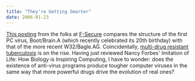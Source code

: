 ```yaml
---
title: "They're Getting Smarter"
date: 2006-01-23
---
```

<p><a href="http://www.f-secure.com/weblog/archives/archive-012006.html#00000784">This posting</a> from the folks at <a href="http://www.f-secure.com">F-Secure</a> compares the structure of the first PC virus, Boot/Brain.A (which recently celebrated its 20th birthday) with that of the more recent W32/Bagle.AG.  Coincidentally, <a href="http://www.phac-aspc.gc.ca/publicat/tbcan02/sr-tb2002_e.html">multi-drug resistant tuberculosis</a> is on the rise.  Having just reviewed Nancy Forbes' Imitation of Life: How Biology is Inspiring Computing, I have to wonder: does the existence of anti-virus programs produce tougher computer viruses in the same way that more powerful drugs drive the evolution of real ones?</p>
